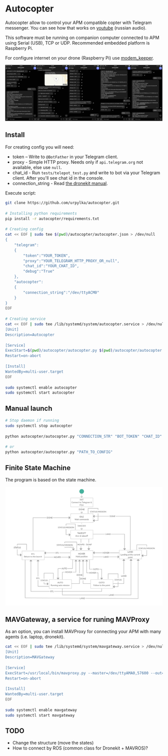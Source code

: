 # Autocopter

Autocopter allow to control your APM compatible copter with Telegram messenger. You can see how that works on [youtube](https://youtu.be/CE9x4rPizvQ) (russian audio).

This software must be running on companion computer connected to APM using Serial (USB), TCP or UDP. Recommended embedded platform is Raspberry Pi.

For configure internet on your drone (Raspberry Pi) use [modem_keeper](https://github.com/urpylka/modem_keeper).

![Telegram Chat](telegram.jpg)

## Install

For creating config you will need:

* token – Write to `@BotFather` in your Telegram client.
* proxy - Simple HTTP proxy. Needs only if `api.telegram.org` not available, else use `null`.
* chat_id - Run `tests/telepot_test.py` and write to bot via your Telegram client. After you'll see chat id in the console.
* connection_string - Read [the dronekit manual](http://python.dronekit.io/guide/connecting_vehicle.html).

Execute script:

```bash
git clone https://github.com/urpylka/autocopter.git

# Installing python requirements
pip install -r autocopter/requirements.txt

# Creating config
cat << EOF | sudo tee $(pwd)/autocopter/autocopter.json > /dev/null
{
    "telegram":
    {
        "token":"YOUR_TOKEN",
        "proxy":"YOUR_TELEGRAM_HTTP_PROXY_OR_null",
        "chat_id":"YOUR_CHAT_ID",
        "debug":"True"
    },
    "autocopter":
    {
        "connection_string":"/dev/ttyACM0"
    }
}
EOF

# Creating service
cat << EOF | sudo tee /lib/systemd/system/autocopter.service > /dev/null
[Unit]
Description=Autocopter

[Service]
ExecStart=$(pwd)/autocopter/autocopter.py $(pwd)/autocopter/autocopter.json
Restart=on-abort

[Install]
WantedBy=multi-user.target
EOF

sudo systemctl enable autocopter
sudo systemctl start autocopter
```

## Manual launch

```bash
# Stop daemon if running
sudo systemctl stop autocopter

python autocopter/autocopter.py "CONNECTION_STR" "BOT_TOKEN" "CHAT_ID" "PROXY" "DEBUG"

# or
python autocopter/autocopter.py "PATH_TO_CONFIG"
```

## Finite State Machine

The program is based on the state machine.

![Finite State Machine](uml_statechart_diagram.jpg)

## MAVGateway, a service for runing MAVProxy

As an option, you can install MAVProxy for connecting your APM with many agents (i.e. laptop, dronekit).

```bash
cat << EOF | sudo tee /lib/systemd/system/mavgateway.service > /dev/null
[Unit]
Description=MAVGateway

[Service]
ExecStart=/usr/local/bin/mavproxy.py --master=/dev/ttyAMA0,57600 --out=tcpin:0.0.0.0:5760 --out=tcpin:127.0.0.1:14600 --daemon
Restart=on-abort

[Install]
WantedBy=multi-user.target
EOF

sudo systemctl enable mavgateway
sudo systemctl start mavgateway
```

## TODO

* Change the structure (move the states)
* How to connect by ROS (common class for Dronekit + MAVROS)?
